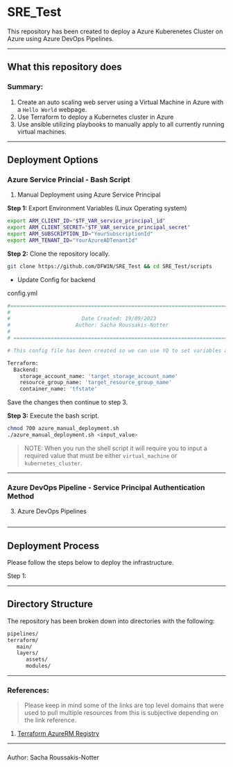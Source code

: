 # SRE_Test
This repository has been created to deploy a Azure Kuberenetes Cluster on Azure using Azure DevOps Pipelines.

---

## What this repository does

### **Summary:**

1. Create an auto scaling web server using a Virtual Machine in Azure with a `Hello World` webpage. 
2. Use Terraform to deploy a Kubernetes cluster in Azure
3. Use ansible utilizing playbooks to manually apply to all currently running virtual machines.

---

## Deployment Options

### Azure Service Princial - Bash Script

1. Manual Deployment using Azure Service Principal

**Step 1:** Export Environment Variables (Linux Operating system)

```bash
export ARM_CLIENT_ID="$TF_VAR_service_principal_id"
export ARM_CLIENT_SECRET="$TF_VAR_service_principal_secret"
export ARM_SUBSCRIPTION_ID="YourSubscriptionId"
export ARM_TENANT_ID="YourAzureADTenantId"
``` 

**Step 2:** Clone the repository locally.

```bash
git clone https://github.com/DFW1N/SRE_Test && cd SRE_Test/scripts
```
- Update Config for backend

config.yml
```bash
#============================================================================#
#                                                                            #
#                       Date Created: 19/09/2023                             #
#                     Author: Sacha Roussakis-Notter                         #
#                                                                            #
# ===========================================================================#

# This config file has been created so we can use YQ to set variables and pull them into the bash script without having to pass them as input parameters into the script.

Terraform:
  Backend:
    storage_account_name: 'target_storage_account_name'
    resource_group_name: 'target_resource_group_name'
    container_name: 'tfstate'
```

Save the changes then continue to step 3.

**Step 3:** Execute the bash script.

```bash
chmod 700 azure_manual_deployment.sh
./azure_manual_deployment.sh <input_value>
```
> NOTE: When you run the shell script it will require you to input a required value that must be either `virtual_machine` or `kubernetes_cluster`.

---

### Azure DevOps Pipeline - Service Principal Authentication Method

3. Azure DevOps Pipelines

```bash

```

---

## Deployment Process

Please follow the steps below to deploy the infrastructure.

Step 1:

---

## Directory Structure

The repository has been broken down into directories with the following:

```bash
pipelines/
terraform/
   main/
   layers/
      assets/
      modules/
```
---

### References:

> Please keep in mind some of the links are top level domains that were used to pull multiple resources from this is subjective depending on the link reference.

1. [Terraform AzureRM Registry](https://registry.terraform.io/providers/hashicorp/azurerm/latest)

---

###

Author: Sacha Roussakis-Notter
